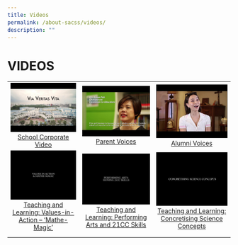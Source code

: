 ```yaml
---
title: Videos
permalink: /about-sacss/videos/
description: ""
---
```

# VIDEOS


|   |   |   |
|:---:|:---:|:---:|
|  ![](/images/About%20us/Videos/eNm1sI0AK1csd.jpg)<a href="https://www.youtube.com/watch?v=eNm1sI0AK1c" target="_blank">School Corporate Video</a> |![](/images/About%20us/Videos/GzAbrSS0PgEsd.jpg) <a href="https://www.youtube.com/watch?v=GzAbrSS0PgE" target="_blank">Parent Voices</a> | ![](/images/About%20us/Videos/kRPPw2TPJS4sd.jpg) <a href="https://www.youtube.com/watch?v=kRPPw2TPJS4" target="_blank">Alumni Voices</a> |
| ![](/images/About%20us/Videos/lFJTsq-wrEsd.jpg) <a href="https://www.youtube.com/watch?v=lFJTsq--wrE" target="_blank">Teaching and Learning: Values-in-Action – ‘Mathe-Magic’</a>  |![](/images/About%20us/Videos/AhU8HyRSkSYsd.jpg)<a href="https://www.youtube.com/watch?v=AhU8HyRSkSY" target="_blank">Teaching and Learning: Performing Arts and 21CC Skills</a>   | ![](/images/About%20us/Videos/3W0tpD9dKegsd.jpg)<a href="https://www.youtube.com/watch?v=3W0tpD9dKeg" target="_blank">Teaching and Learning: Concretising Science Concepts</a>  |
|   |   |   |
|   |   |   |